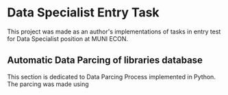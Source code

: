 # Data Specialist Entry Task
This project was made as an author's implementations of tasks in entry test for Data Specialist position at MUNI ECON.
## Automatic Data Parcing of libraries database
This section is dedicated to Data Parcing Process implemented in Python. The parcing was made using  
##

##

##
